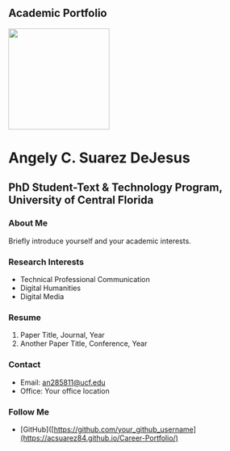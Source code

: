 Academic Portfolio
---



<img src="https://github.com/user-attachments/assets/ffe372ef-71ce-4491-8097-48fa7006a7ea" width="200" height="200"/>




# Angely C. Suarez DeJesus
## PhD Student-Text & Technology Program, University of Central Florida

### About Me
Briefly introduce yourself and your academic interests.

### Research Interests
- Technical Professional Communication
- Digital Humanities
- Digital Media

### Resume

1. Paper Title, Journal, Year
2. Another Paper Title, Conference, Year

### Contact

- Email: an285811@ucf.edu
- Office: Your office location

### Follow Me

- [GitHub]([https://github.com/your_github_username](https://acsuarez84.github.io/Career-Portfolio/)
